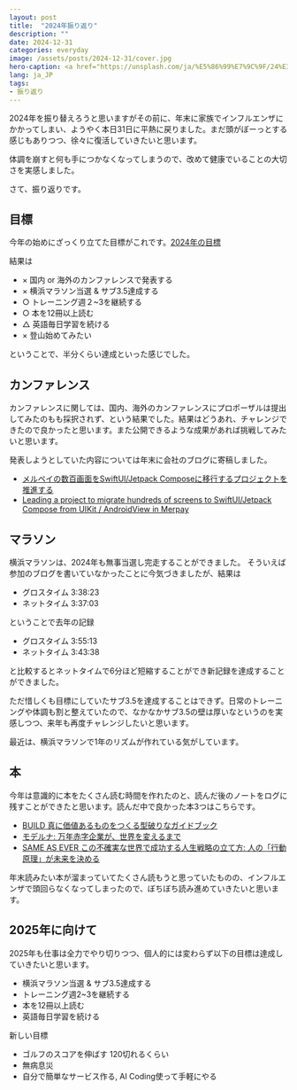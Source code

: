 ```yaml
---
layout: post
title:  "2024年振り返り"
description: ""
date: 2024-12-31
categories: everyday
image: /assets/posts/2024-12-31/cover.jpg
hero-caption: <a href="https://unsplash.com/ja/%E5%86%99%E7%9C%9F/24%E3%81%A8%E3%81%84%E3%81%86%E6%95%B0%E5%AD%97%E3%81%AE3d%E3%83%AC%E3%83%B3%E3%83%80%E3%83%AA%E3%83%B3%E3%82%B0-fbxOCoFHVVk?utm_content=creditCopyText&utm_medium=referral&utm_source=unsplash">Unsplash</a>の<a href="https://unsplash.com/ja/@eyestetix?utm_content=creditCopyText&utm_medium=referral&utm_source=unsplash">Eyestetix Studio</a>が撮影した写真
lang: ja_JP
tags:
- 振り返り
---
```


2024年を振り替えろうと思いますがその前に、年末に家族でインフルエンザにかかってしまい、ようやく本日31日に平熱に戻りました。まだ頭がぼーっとする感じもありつつ、徐々に復活していきたいと思います。

体調を崩すと何も手につかなくなってしまうので、改めて健康でいることの大切さを実感しました。

さて、振り返りです。

## 目標

今年の始めにざっくり立てた目標がこれです。[2024年の目標](https://masamichiueta.github.io/everyday/2024/01/05/goals-for-2024.html)

結果は

- × 国内 or 海外のカンファレンスで発表する
- × 横浜マラソン当選 & サブ3.5達成する
- ○ トレーニング週２~3を継続する
- ○ 本を12冊以上読む
- △ 英語毎日学習を続ける
- × 登山始めてみたい

ということで、半分くらい達成といった感じでした。

## カンファレンス

カンファレンスに関しては、国内、海外のカンファレンスにプロポーザルは提出してみたのもも採択されず、という結果でした。結果はどうあれ、チャレンジできたので良かったと思います。また公開できるような成果があれば挑戦してみたいと思います。

発表しようとしていた内容については年末に会社のブログに寄稿しました。
- [メルペイの数百画面をSwiftUI/Jetpack Composeに移行するプロジェクトを推進する](https://engineering.mercari.com/blog/entry/20241221-leading-a-project-to-migrate-hundreds-of-screens-to-swiftui-jetpack-compose-from-uikit-androidview-in-merpay/)
- [Leading a project to migrate hundreds of screens to SwiftUI/Jetpack Compose from UIKit / AndroidView in Merpay](https://engineering.mercari.com/en/blog/entry/20241221-leading-a-project-to-migrate-hundreds-of-screens-to-swiftui-jetpack-compose-from-uikit-androidview-in-merpay/)

## マラソン

横浜マラソンは、2024年も無事当選し完走することができました。
そういえば参加のブログを書いていなかったことに今気づきましたが、結果は

- グロスタイム 3:38:23
- ネットタイム 3:37:03

ということで去年の記録

- グロスタイム 3:55:13
- ネットタイム 3:43:38

と比較するとネットタイムで6分ほど短縮することができ新記録を達成することができました。

ただ惜しくも目標にしていたサブ3.5を達成することはできず。日常のトレーニングや体調も割と整えていたので、なかなかサブ3.5の壁は厚いなというのを実感しつつ、来年も再度チャレンジしたいと思います。

最近は、横浜マラソンで1年のリズムが作れている気がしています。

## 本

今年は意識的に本をたくさん読む時間を作れたのと、読んだ後のノートをログに残すことができたと思います。読んだ中で良かった本3つはこちらです。

- [BUILD 真に価値あるものをつくる型破りなガイドブック](https://masamichiueta.github.io/reading/2024/02/11/build.html)
- [モデルナ: 万年赤字企業が、世界を変えるまで](https://masamichiueta.github.io/reading/2024/11/04/the-messenger-moderna.html)
- [SAME AS EVER この不確実な世界で成功する人生戦略の立て方: 人の「行動原理」が未来を決める](https://masamichiueta.github.io/reading/2024/12/01/same-as-ever.html)

年末読みたい本が溜まっていてたくさん読もうと思っていたものの、インフルエンザで頭回らなくなってしまったので、ぼちぼち読み進めていきたいと思います。


## 2025年に向けて

2025年も仕事は全力でやり切りつつ、個人的には変わらず以下の目標は達成していきたいと思います。

- 横浜マラソン当選 & サブ3.5達成する
- トレーニング週2~3を継続する
- 本を12冊以上読む
- 英語毎日学習を続ける

新しい目標

- ゴルフのスコアを伸ばす 120切れるくらい
- 無病息災
- 自分で簡単なサービス作る, AI Coding使って手軽にやる